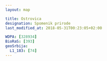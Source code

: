```yaml
---
layout: map

title: Ostrovica
designation: Spomenik prirode
last_modified_at: 2018-05-31T00:23:05+02:00

WDPA: [328934]
BioRaS: [393]
geoSrbija:
  L1_183: [74]
---
```

